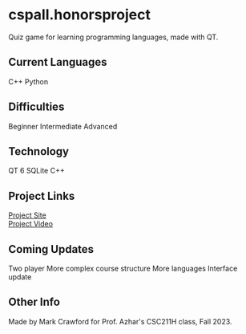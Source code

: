 # cspall.honorsproject
Quiz game for learning programming languages, made with QT.



## Current Languages
C++ 
Python 


## Difficulties
Beginner 
Intermediate 
Advanced 


## Technology
QT 6
SQLite
C++

## Project Links
[Project Site](https://sites.google.com/view/cspall/home?authuser=0) \
[Project Video](https://youtu.be/ryXRx8KPdUc)


## Coming Updates
Two player 
More complex course structure
More languages 
Interface update 

## Other Info
Made by Mark Crawford for Prof. Azhar's CSC211H class, Fall 2023.
